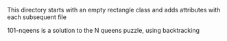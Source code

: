 This directory starts with an empty rectangle class and adds attributes with each subsequent file

101-nqeens is a solution to the N queens puzzle, using backtracking

